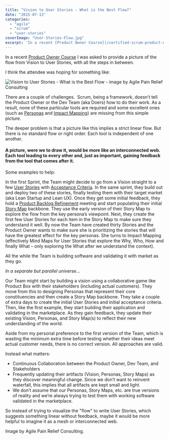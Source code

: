```yaml
---
title: "Vision to User Stories - What is the Best Flow?"
date: "2015-07-13"
categories: 
  - "agile"
  - "scrum"
  - "user-stories"
coverImage: "User-Stories-Flow.jpg"
excerpt: 'In a recent [Product Owner Course](/certified-scrum-product-owner-cspo-training) I was'
---
```


In a recent [Product Owner Course](/certified-scrum-product-owner-cspo-training) I was asked to provide a picture of the flow from Vision to User Stories, with all the steps in between.

I think the attendee was hoping for something like:

![Vision to User Stories - What is the Best Flow - image by Agile Pain Relief Consulting](src/content/blog/vision-to-user-stories-what-is-the-best-flow/images/User-Stories-Flow.jpg)

There are a couple of challenges.  Scrum, being a framework, doesn’t tell the Product Owner or the Dev Team (aka Doers) how to do their work. As a result, none of these particular tools are required and some excellent ones (such as [Personas](external:https://en.wikipedia.org/wiki/Persona_\(user_experience\)) and [Impact Mapping](external:https://impactmapping.org/drawing.php)) are missing from this simple picture.

The deeper problem is that a picture like this implies a strict linear flow. But there is no standard flow or right order. Each tool is independent of one another.

#### A picture, were we to draw it, would be more like an interconnected web. Each tool leading to every other and, just as important, gaining feedback from the tool that comes after it.

Some examples to help:

In the first Sprint, the Team might decide to go from a Vision straight to a few [User Stories](/blog/lifecycle-of-a-user-story) with [Acceptance Criteria](/blog/scrummaster-tales-team-collaborate-acceptance-criteria). In the same sprint, they build out and deploy two of these stories, finally testing them with their target market (aka Lean Startup and Lean UX). Once they get some initial feedback, they hold a [Product Backlog Refinement](glossary/product-backlog-refinement) meeting and start populating their initial [Story Map](/blog/learning-story-mapping-exercises) backbone. They use the early version of their Story Map to explore the flow from the key persona’s viewpoint. Next, they create the first few User Stories for each item in the Story Map to make sure they understand it well. By now the Team have created thirty Stories and the Product Owner wants to make sure she is prioritizing the stories that will have the greatest effect for the key personas. She turns to Impact Mapping (effectively Mind Maps for User Stories that explore the Why, Who, How and finally What – only exploring the What after we understand the context).

All the while the Team is building software and validating it with market as they go.

_In a separate but parallel universe…_

Our Team might start by building a vision using a collaborative game like Product Box with their stakeholders (including actual customers). They move from this to designing Personas that represent their core constituencies and then create a Story Map backbone. They take a couple of extra days to create the initial User Stories and initial acceptance criteria. Then, like the first example, they start building their application and validating in the marketplace. As they gain feedback, they update their existing Vision, Personas, and Story Map(s) to reflect their new understanding of the world.

Aside from my personal preference to the first version of the Team, which is wasting the minimum extra time before testing whether their ideas meet actual customer needs, there is no correct version. All approaches are valid.

Instead what matters:

- Continuous Collaboration between the Product Owner, Dev Team, and Stakeholders
- Frequently updating their artifacts (Vision, Personas, Story Maps) as they discover meaningful change. Since we don’t want to reinvent waterfall, this implies that all artifacts are kept small and light.
- We don’t assume that our Personas, Story Maps, etc. are true versions of reality and we’re always trying to test them with working software validated in the marketplace.

So instead of trying to visualize the "flow" to write User Stories, which suggests something linear without feedback, maybe it would be more helpful to imagine it as a mesh or interconnected web.

Image by Agile Pain Relief Consulting.
